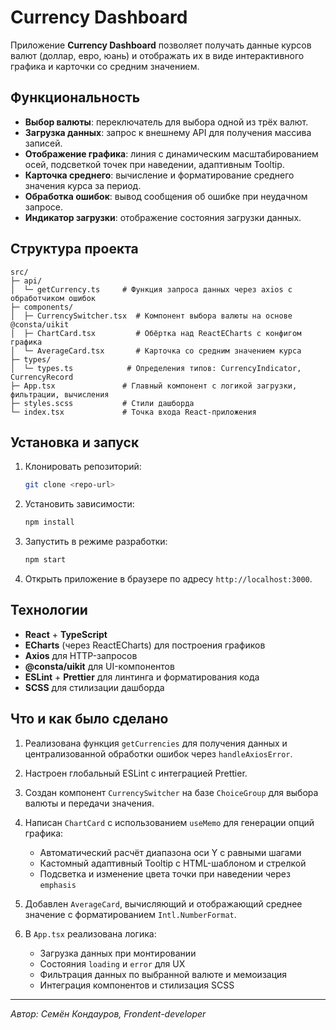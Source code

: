 # Currency Dashboard

Приложение **Currency Dashboard** позволяет получать данные курсов валют (доллар, евро, юань) и отображать их в виде интерактивного графика и карточки со средним значением.

## Функциональность

* **Выбор валюты**: переключатель для выбора одной из трёх валют.
* **Загрузка данных**: запрос к внешнему API для получения массива записей.
* **Отображение графика**: линия с динамическим масштабированием осей, подсветкой точек при наведении, адаптивным Tooltip.
* **Карточка среднего**: вычисление и форматирование среднего значения курса за период.
* **Обработка ошибок**: вывод сообщения об ошибке при неудачном запросе.
* **Индикатор загрузки**: отображение состояния загрузки данных.

## Структура проекта

```
src/
├─ api/
│  └─ getCurrency.ts     # Функция запроса данных через axios с обработчиком ошибок
├─ components/
│  ├─ CurrencySwitcher.tsx  # Компонент выбора валюты на основе @consta/uikit
│  ├─ ChartCard.tsx         # Обёртка над ReactECharts с конфигом графика
│  └─ AverageCard.tsx       # Карточка со средним значением курса
├─ types/
│  └─ types.ts            # Определения типов: CurrencyIndicator, CurrencyRecord
├─ App.tsx               # Главный компонент с логикой загрузки, фильтрации, вычисления
├─ styles.scss           # Стили дашборда
└─ index.tsx             # Точка входа React-приложения
```

## Установка и запуск

1. Клонировать репозиторий:

   ```bash
   git clone <repo-url>
   ```
2. Установить зависимости:

   ```bash
   npm install
   ```
3. Запустить в режиме разработки:

   ```bash
   npm start
   ```
4. Открыть приложение в браузере по адресу `http://localhost:3000`.

## Технологии

* **React** + **TypeScript**
* **ECharts** (через ReactECharts) для построения графиков
* **Axios** для HTTP-запросов
* **@consta/uikit** для UI-компонентов
* **ESLint** + **Prettier** для линтинга и форматирования кода
* **SCSS** для стилизации дашборда

## Что и как было сделано

1. Реализована функция `getCurrencies` для получения данных и централизованной обработки ошибок через `handleAxiosError`.
2. Настроен глобальный ESLint с интеграцией Prettier.
3. Создан компонент `CurrencySwitcher` на базе `ChoiceGroup` для выбора валюты и передачи значения.
4. Написан `ChartCard` с использованием `useMemo` для генерации опций графика:

   * Автоматический расчёт диапазона оси Y с равными шагами
   * Кастомный адаптивный Tooltip с HTML-шаблоном и стрелкой
   * Подсветка и изменение цвета точки при наведении через `emphasis`
5. Добавлен `AverageCard`, вычисляющий и отображающий среднее значение с форматированием `Intl.NumberFormat`.
6. В `App.tsx` реализована логика:

   * Загрузка данных при монтировании
   * Состояния `loading` и `error` для UX
   * Фильтрация данных по выбранной валюте и мемоизация
   * Интеграция компонентов и стилизация SCSS

---

*Автор: Семён Кондауров, Frondent-developer*
